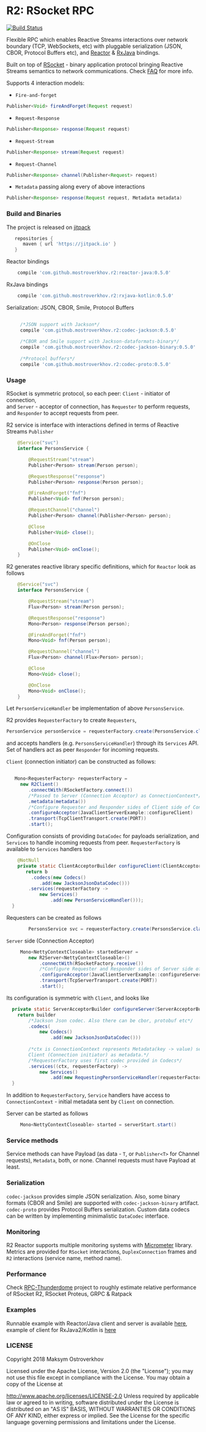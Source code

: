 # R2: RSocket RPC
[![Build Status](https://travis-ci.org/mostroverkhov/r2.svg?branch=master)](https://travis-ci.org/mostroverkhov/r2)  

Flexible RPC which enables Reactive Streams interactions over network boundary (TCP, WebSockets, etc)
with pluggable serialization (JSON, CBOR, Protocol Buffers etc), and [Reactor](https://github.com/rsocket/rsocket-java) & [RxJava](https://github.com/rsocket/rsocket-kotlin) bindings.

Built on top of [RSocket](http://rsocket.io/) - binary application protocol bringing Reactive Streams semantics
to network communications. Check [FAQ](https://github.com/rsocket/rsocket/blob/master/FAQ.md) for more info.

Supports 4 interaction models: 
* `Fire-and-forget`
```java
Publisher<Void> fireAndForget(Request request)
```
* `Request-Response`
```java
Publisher<Response> response(Request request) 
```
* `Request-Stream`
```java
Publisher<Response> stream(Request request)
```
* `Request-Channel`
```java
Publisher<Response> channel(Publisher<Request> request)
```
* `Metadata` passing along every of above interactions  
```java
Publisher<Response> response(Request request, Metadata metadata)
```
### Build and Binaries

The project is released on [jitpack](https://jitpack.io/#mostroverkhov/r2)
```groovy
   repositories {
      maven { url 'https://jitpack.io' }
   }
```

Reactor bindings
```groovy
    compile 'com.github.mostroverkhov.r2:reactor-java:0.5.0'
```

RxJava bindings
```groovy
    compile 'com.github.mostroverkhov.r2:rxjava-kotlin:0.5.0'
```

Serialization: JSON, CBOR, Smile, Protocol Buffers
```groovy
        
     /*JSON support with Jackson*/ 
     compile 'com.github.mostroverkhov.r2:codec-jackson:0.5.0'
     
     /*CBOR and Smile support with Jackson-dataformats-binary*/ 
     compile 'com.github.mostroverkhov.r2:codec-jackson-binary:0.5.0'
        
     /*Protocol buffers*/
     compile 'com.github.mostroverkhov.r2:codec-proto:0.5.0'
```

### Usage

RSocket is symmetric protocol, so each peer: `Client` - initiator of connection,   
and `Server` - acceptor of connection, has `Requester` to perform requests,  
 and `Responder` to accept requests from peer.

R2 service is interface with interactions defined in terms of Reactive Streams `Publisher`

```java
    @Service("svc")
    interface PersonsService {

        @RequestStream("stream")
        Publisher<Person> stream(Person person);

        @RequestResponse("response")
        Publisher<Person> response(Person person);

        @FireAndForget("fnf")
        Publisher<Void> fnf(Person person);

        @RequestChannel("channel")
        Publisher<Person> channel(Publisher<Person> person);

        @Close
        Publisher<Void> close();

        @OnClose
        Publisher<Void> onClose();
    }
```

R2 generates reactive library specific definitions, which for `Reactor` look as follows
```java
    @Service("svc")
    interface PersonsService {

        @RequestStream("stream")
        Flux<Person> stream(Person person);

        @RequestResponse("response")
        Mono<Person> response(Person person);

        @FireAndForget("fnf")
        Mono<Void> fnf(Person person);

        @RequestChannel("channel")
        Flux<Person> channel(Flux<Person> person);

        @Close
        Mono<Void> close();

        @OnClose
        Mono<Void> onClose();
    }
```
Let `PersonServiceHandler` be implementation of above `PersonsService`.

R2 provides `RequesterFactory` to create `Requesters`, 
```java
PersonService personService = requesterFactory.create(PersonsService.class)
``` 
and accepts handlers (e.g. `PersonsServiceHandler`) through its `Services` API.  
Set of handlers act as peer `Responder` for incoming requests.   

`Client` (connection initiator) can be constructed as follows:

```java    
   
   Mono<RequesterFactory> requesterFactory =
     new R2Client()
        .connectWith(RSocketFactory.connect())
        /*Passed to Server (Connection Acceptor) as ConnectionContext*/
        .metadata(metadata())
        /*Configure Requester and Responder sides of Client side of Connection*/
        .configureAcceptor(JavaClientServerExample::configureClient)
        .transport(TcpClientTransport.create(PORT))
        .start();
```
Configuration consists of providing `DataCodec` for payloads serialization, and `Services` to handle incoming requests
from peer. `RequesterFactory` is available to `Services` handlers too

```java
    @NotNull
    private static ClientAcceptorBuilder configureClient(ClientAcceptorBuilder b) {
       return b
         .codecs(new Codecs()
            .add(new JacksonJsonDataCodec()))
        .services(requesterFactory ->
            new Services()
                .add(new PersonServiceHandler()));
  }
```

Requesters can be created as follows

```java
        PersonsService svc = requesterFactory.create(PersonsService.class);
```

`Server` side (Connection Acceptor) 

```java
     Mono<NettyContextCloseable> startedServer =
        new R2Server<NettyContextCloseable>()
            .connectWith(RSocketFactory.receive())
            /*Configure Requester and Responder sides of Server side of Connection*/
            .configureAcceptor(JavaClientServerExample::configureServer)
            .transport(TcpServerTransport.create(PORT))
            .start();
```
Its configuration is symmetric with `Client`, and looks like

```java
  private static ServerAcceptorBuilder configureServer(ServerAcceptorBuilder builder) {
    return builder
        /*Jackson Json codec. Also there can be cbor, protobuf etc*/
        .codecs(
            new Codecs()
                .add(new JacksonJsonDataCodec()))
        
        /*ctx is ConnectionContext represents Metadata(key -> value) set by
        Client (Connection initiator) as metadata.*/
        /*RequesterFactory uses first codec provided in Codecs*/
        .services((ctx, requesterFactory) ->
            new Services()
                .add(new RequestingPersonServiceHandler(requesterFactory)));
  }
```
In addition to `RequesterFactory`, `Service` handlers have access to `ConnectionContext` - initial metadata sent by `Client` on connection.

Server can be started as follows
```java
     Mono<NettyContextCloseable> started = serverStart.start()
```
### Service methods

Service methods can have Payload (as data - `T`, or `Publisher<T>` for Channel requests), `Metadata`, both, or none. Channel requests must have Payload at least.

### Serialization

`codec-jackson` provides simple JSON serialization. Also, some binary formats (CBOR and Smile) are supported with `codec-jackson-binary` artifact. `codec-proto` provides Protocol Buffers serialization. Custom data codecs can be written by implementing minimalistic `DataCodec` interface.

### Monitoring

R2 Reactor supports multiple monitoring systems with [Micrometer](https://micrometer.io/) library.  
Metrics are provided for `RSocket` interactions, `DuplexConnection` frames and `R2` interactions (service name, method name). 

### Performance

Check [RPC-Thunderdome](https://github.com/mostroverkhov/rpc-thunderdome) project to roughly estimate relative performance of RSocket R2, RSocket Proteus, GRPC & Ratpack

### Examples

Runnable example with Reactor/Java client and server is available [here](https://github.com/mostroverkhov/r2/blob/master/example/src/main/java/com/github/mostroverkhov/r2/example/ReactorClientServerExample.java), example of client for RxJava2/Kotlin is [here](https://github.com/mostroverkhov/r2/blob/master/rxjava-kotlin/src/test/java/com/github/mostroverkhov/r2/rxjava/RxjavaClientExample.kt)

### LICENSE

Copyright 2018 Maksym Ostroverkhov

Licensed under the Apache License, Version 2.0 (the "License"); you may not use this file except in compliance with the License. You may obtain a copy of the License at

   http://www.apache.org/licenses/LICENSE-2.0
Unless required by applicable law or agreed to in writing, software distributed under the License is distributed on an "AS IS" BASIS, WITHOUT WARRANTIES OR CONDITIONS OF ANY KIND, either express or implied. See the License for the specific language governing permissions and limitations under the License.
